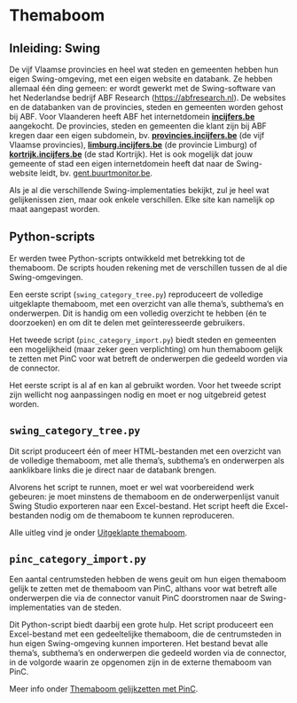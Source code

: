 # Themaboom

## Inleiding: Swing

De vijf Vlaamse provincies en heel wat steden en gemeenten hebben hun eigen Swing-omgeving, met een eigen website en databank. Ze hebben allemaal één ding gemeen: er wordt gewerkt met de Swing-software van het Nederlandse bedrijf ABF Research (https://abfresearch.nl). De websites en de databanken van de provincies, steden en gemeenten worden gehost bij ABF. Voor Vlaanderen heeft ABF het internetdomein **[incijfers.be](https://incijfers.be/)** aangekocht. De provincies, steden en gemeenten die klant zijn bij ABF kregen daar een eigen subdomein, bv. **[provincies.incijfers.be](https://provincies.incijfers.be/)** (de vijf Vlaamse provincies), **[limburg.incijfers.be](https://limburg.incijfers.be/)** (de provincie Limburg) of **[kortrijk.incijfers.be](https://kortrijk.incijfers.be/)** (de stad Kortrijk). Het is ook mogelijk dat jouw gemeente of stad een eigen internetdomein heeft dat naar de Swing-website leidt, bv. [gent.buurtmonitor.be](https://gent.buurtmonitor.be).

Als je al die verschillende Swing-implementaties bekijkt, zul je heel wat gelijkenissen zien, maar ook enkele verschillen. Elke site kan namelijk op maat aangepast worden.

## Python-scripts

Er werden twee Python-scripts ontwikkeld met betrekking tot de themaboom. De scripts houden rekening met de verschillen tussen de al die Swing-omgevingen.

Een eerste script (`swing_category_tree.py`) reproduceert de volledige uitgeklapte themaboom, met een overzicht van alle thema’s, subthema’s en onderwerpen. Dit is handig om een volledig overzicht te hebben (én te doorzoeken) en om dit te delen met geïnteresseerde gebruikers.

Het tweede script (`pinc_category_import.py`) biedt steden en gemeenten een mogelijkheid (maar zeker geen verplichting) om hun themaboom gelijk te zetten met PinC voor wat betreft de onderwerpen die gedeeld worden via de connector.

Het eerste script is al af en kan al gebruikt worden. Voor het tweede script zijn wellicht nog aanpassingen nodig en moet er nog uitgebreid getest worden.

## `swing_category_tree.py`

Dit script produceert één of meer HTML-bestanden met een overzicht van de volledige themaboom, met alle thema’s, subthema’s en onderwerpen als aanklikbare links die je direct naar de databank brengen.

Alvorens het script te runnen, moet er wel wat voorbereidend werk gebeuren: je moet minstens de themaboom en de onderwerpenlijst vanuit Swing Studio exporteren naar een Excel-bestand. Het script heeft die Excel-bestanden nodig om de themaboom te kunnen reproduceren.

Alle uitleg vind je onder [Uitgeklapte themaboom](Uitgeklapte_themaboom.md).

## `pinc_category_import.py`

Een aantal centrumsteden hebben de wens geuit om hun eigen themaboom gelijk te zetten met de themaboom van PinC, althans voor wat betreft alle onderwerpen die via de connector vanuit PinC doorstromen naar de Swing-implementaties van de steden.

Dit Python-script biedt daarbij een grote hulp. Het script produceert een Excel-bestand met een gedeeltelijke themaboom, die de centrumsteden in hun eigen Swing-omgeving kunnen importeren. Het bestand bevat alle thema’s, subthema’s en onderwerpen die gedeeld worden via de connector, in de volgorde waarin ze opgenomen zijn in de externe themaboom van PinC.

Meer info onder [Themaboom gelijkzetten met PinC](Themaboom_gelijkzetten_met_PinC.md).
